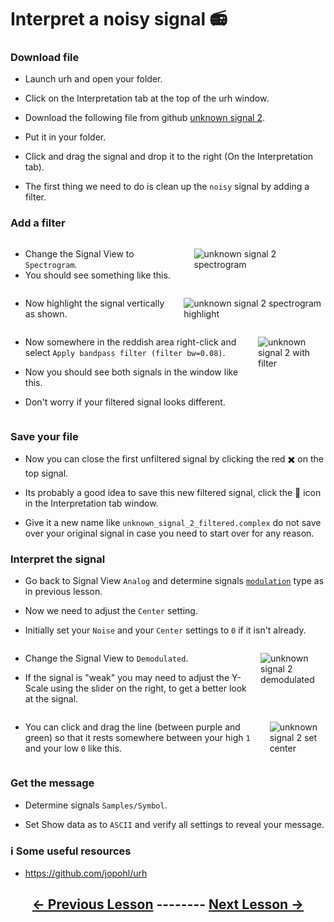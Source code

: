# <!-- pandoc-only LSA 5: --> Interpret a noisy signal 📻

### Download file

- Launch urh and open your folder.

- Click on the Interpretation tab at the top of the urh window.

- Download the following file from github [unknown signal 2](https://github.com/python-can-define-radio/sdr-course/raw/main/classroom_activities/Ch03_Analyzing_Signals_URH/unknown_signal_2.complex).

- Put it in your folder.

- Click and drag the signal and drop it to the right (On the Interpretation tab).

- The first thing we need to do is clean up the `noisy` signal by adding a filter.

### Add a filter

<div class="columns">
<div class="column">

- Change the Signal View to `Spectrogram`. 
- You should see something like this.

</div>
<div class="column">

![unknown signal 2 spectrogram](https://github.com/python-can-define-radio/sdr-course/blob/main/classroom_activities/Ch03_Analyzing_Signals_URH/Images/unknown_signal_2_spectrogram.png?raw=true) 

</div>
</div>

<!-- pandoc-only ### Add a filter -->

<div class="columns">
<div class="column">

- Now highlight the signal vertically as shown.

</div>
<div class="column">

![unknown signal 2 spectrogram highlight](https://github.com/python-can-define-radio/sdr-course/blob/main/classroom_activities/Ch03_Analyzing_Signals_URH/Images/unknown_signal_2_spectrogram_highlight.png?raw=true)

</div>
</div>

<!-- pandoc-only ### Add a filter -->

<div class="columns">
<div class="column">

- Now somewhere in the reddish area right-click and select `Apply bandpass filter (filter bw=0.08)`.

- Now you should see both signals in the window like this.

- Don't worry if your filtered signal looks different.

</div>
<div class="column">

![unknown signal 2 with filter](https://github.com/python-can-define-radio/sdr-course/blob/main/classroom_activities/Ch03_Analyzing_Signals_URH/Images/unknown_signal_2_with_filtered.png?raw=true)

</div>
</div>

### Save your file

- Now you can close the first unfiltered signal by clicking the red ✖️ on the top signal.

- Its probably a good idea to save this new filtered signal, click the 💾 icon in the Interpretation tab window.

- Give it a new name like `unknown_signal_2_filtered.complex` do not save over your original signal in case you need to start over for any reason.

### Interpret the signal

- Go back to Signal View `Analog` and determine signals [`modulation`](https://github.com/python-can-define-radio/sdr-course/blob/main/classroom_activities/Ch03_Analyzing_Signals_URH/020_Modulation.md) type as in previous lesson.

- Now we need to adjust the `Center` setting.

- Initially set your `Noise` and your `Center` settings to `0` if it isn't already.

<!-- pandoc-only ### Interpret the signal -->

<div class="columns">
<div class="column">

- Change the Signal View to `Demodulated`.

- If the signal is "weak" you may need to adjust the Y-Scale using the slider on the right, to get a better look at the signal.

</div>
<div class="column">

![unknown signal 2 demodulated](https://github.com/python-can-define-radio/sdr-course/blob/main/classroom_activities/Ch03_Analyzing_Signals_URH/Images/unknown_signal_2_demodulated.png?raw=true)

</div>
</div>

<!-- pandoc-only ### Interpret the signal -->

<div class="columns">
<div class="column">

- You can click and drag the line (between purple and green) so that it rests somewhere between your high `1` and your low `0` like this.
    
</div>
<div class="column">

![unknown signal 2 set center](https://github.com/python-can-define-radio/sdr-course/blob/main/classroom_activities/Ch03_Analyzing_Signals_URH/Images/unknown_signal_2_centerset.png?raw=true)

</div>
</div>

### Get the message

- Determine signals `Samples/Symbol`.

- Set Show data as to `ASCII` and verify all settings to reveal your message.

<!-- ### Additional practice

As in the previous lesson you can also generate noisy signals for practice using this Python code:

```python3
from pcdr.v0_compat import generate_ook_modulated_example_file
generate_ook_modulated_example_file("my_example_ook_file.complex", noise=True)
``` -->

### ℹ️ Some useful resources <!-- pandoc-exclude-line --> 

- https://github.com/jopohl/urh <!-- pandoc-exclude-line --> 

## <p align="center">[&larr; Previous Lesson](https://github.com/python-can-define-radio/sdr-course/blob/main/classroom_activities/Ch03_Analyzing_Signals_URH/040_Interpret_unknown_signal.md)  --------  [Next Lesson &rarr;](https://github.com/python-can-define-radio/sdr-course/blob/main/classroom_activities/Ch03_Analyzing_Signals_URH/060_Cropping_a_signal.md)</p> <!-- pandoc-exclude-line --> 
